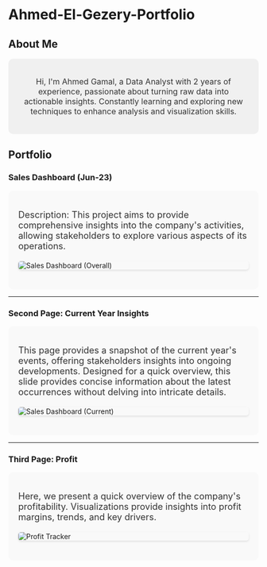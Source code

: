 # Ahmed-El-Gezery-Portfolio

## About Me
<div style="background-color: #f0f0f0; padding: 20px; border-radius: 10px;">
  <p style="color: #333; font-size: 16px; text-align: center;">Hi, I'm Ahmed Gamal, a Data Analyst with 2 years of experience, passionate about turning raw data into actionable insights. Constantly learning and exploring new techniques to enhance analysis and visualization skills.</p>
</div>

## Portfolio

### Sales Dashboard (Jun-23)
<div style="background-color: #f9f9f9; padding: 20px; border-radius: 10px;">
  <p style="color: #333; font-size: 18px;">Description: This project aims to provide comprehensive insights into the company's activities, allowing stakeholders to explore various aspects of its operations.</p>
  <img src="Sales_Dashboard_Overall.png" alt="Sales Dashboard (Overall)" style="display: block; margin: 20px auto; border-radius: 5px; box-shadow: 0 2px 4px rgba(0, 0, 0, 0.1);">
</div>

---

### Second Page: Current Year Insights
<div style="background-color: #f9f9f9; padding: 20px; border-radius: 10px;">
  <p style="color: #333; font-size: 18px;">This page provides a snapshot of the current year's events, offering stakeholders insights into ongoing developments. Designed for a quick overview, this slide provides concise information about the latest occurrences without delving into intricate details.</p>
  <img src="Sales_Dashboard_Current.png" alt="Sales Dashboard (Current)" style="display: block; margin: 20px auto; border-radius: 5px; box-shadow: 0 2px 4px rgba(0, 0, 0, 0.1);">
</div>

---

### Third Page: Profit
<div style="background-color: #f9f9f9; padding: 20px; border-radius: 10px;">
  <p style="color: #333; font-size: 18px;">Here, we present a quick overview of the company's profitability. Visualizations provide insights into profit margins, trends, and key drivers.</p>
  <img src="Profit_Tracker.png" alt="Profit Tracker" style="display: block; margin: 20px auto; border-radius: 5px; box-shadow: 0 2px 4px rgba(0, 0, 0, 0.1);">
</div>

